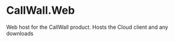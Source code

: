 CallWall.Web
============

Web host for the CallWall product. Hosts the Cloud client and any downloads